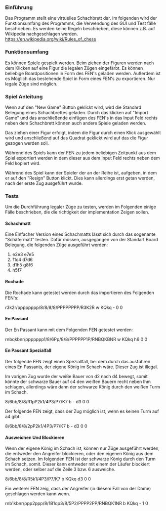### Einführung

Das Programm stellt eine virtuelles Schachbrett dar. Im folgenden wird der Funktionsumfang des Programms, die Verwendung des GUI und Test fälle beschrieben. Es werden keine Regeln beschrieben, diese können z.B. auf Wikipedia nachgeschlagen werden. https://en.wikipedia.org/wiki/Rules_of_chess

### Funktionsumfang

Es können Spiele gespielt werden. Beim ziehen der Figuren werden nach dem Klicken auf eine Figur die legalen Zügen eingefärbt. Es können beliebige Boardpositionen in Form des FEN's geladen werden. Außerdem ist es Möglich das bestehende Spiel in Form eines FEN's zu exportieren. Nur legale Züge sind möglich.

### Spiel Anleitung

Wenn auf den "New Game" Button geklickt wird, wird die Standard Belegung eines Schachbrettes geladen. Durch das klicken auf "Import Game" und das anschließende einfügen des FEN's in das Input Feld rechts neben dem Schachbrett können auch andere Spiele geladen werden.

Das ziehen einer Figur erfolgt, indem die Figur durch einen Klick ausgewählt wird und anschließend auf das Quadrat geklickt wird auf das die Figur gezogen werden soll.

Während des Spiels kann der FEN zu jedem beliebigen Zeitpunkt aus dem Spiel exportiert werden in dem dieser aus dem Input Feld rechts neben dem Feld kopiert wird.

Während des Spiel kann der Spieler der an der Reihe ist, aufgeben, in dem er auf den "Resign" Button klickt. Dies kann allerdings erst getan werden, nach der erste Zug ausgeführt wurde.

### Tests

Um die Durchführung legaler Züge zu testen, werden im Folgenden einige Fälle beschrieben, die die richtigkeit der implementation Zeigen sollen.

#### Schachmatt

Eine Einfacher Version eines Schachmatts lässt sich durch das sogenante "Schäfermatt" testen. Dafür müssen, ausgegangen von der Standart Board Belegung, die folgenden Züge ausgeführt werden:

1. e2e3 e7e5
2. f1c4 d7d6
3. d1h5 g8f6
4. h5f7

#### Rochade

Die Rochade kann getestet werden durch das importieren des Folgenden FEN's:

r3k2r/pppppppp/8/8/8/8/PPPPPPPP/R3K2R w KQkq - 0 0

#### En Passant

Der En Passant kann mit dem Folgenden FEN getestet werden:

rnbqkbnr/ppppppp1/8/6Pp/8/8/PPPPPP1P/RNBQKBNR w KQkq h6 0 0

#### En Passant Spezialfall

Der folgende FEN zeigt einen Speziallfall, bei dem durch das ausführen eines En Passants, der eigene König im Schach wäre. Dieser Zug ist illegal.

Im vorigen Zug wurde der weiße Bauer von d2 nach d4 bewegt, somit könnte der schwarze Bauer auf c4 den weißen Bauern recht neben Ihm schlagen, allerdings wäre dann der schwarze König durch den weißen Turm im Schach.

8/6bb/8/8/R1pP2k1/4P3/P7/K7 b - d3 0 0

Der folgende FEN zeigt, dass der Zug möglich ist, wenn es keinen Turm auf a4 gibt:

8/6bb/8/8/2pP2k1/4P3/P7/K7 b - d3 0 0

#### Ausweichen Und Blockieren

Wenn der eigene König im Schach ist, können nur Züge ausgeführt werden, die entweder den Angreifer blockieren, oder den eigenen König aus dem Schach setzen. Im folgenden FEN ist der schwarze König durch den Turm im Schach, somit. Dieser kann entweder mit einem der Läufer blockiert werden, oder selber auf die Zeile 3 bzw. 6 ausweiche.

8/6bb/8/8/R5k1/4P3/P7/K7 b KQkq d3 0 0

Ein weiterer FEN zeig, dass der Angreifer (in diesem Fall von der Dame) geschlagen werden kann wenn.

rnb1kbnr/ppp2ppp/8/1B1qp3/8/5P2/PPPP2PP/RNBQK1NR b KQkq - 1 0
